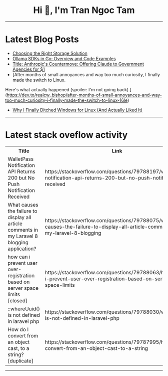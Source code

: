 <h1 align="center">Hi 👋, I'm Tran Ngoc Tam</h1>

---

# Latest Blog Posts 
<!-- BLOG-POST-LIST:START -->
- [Choosing the Right Storage Solution](https://dev.to/cathylai/choosing-the-right-storage-solution-3log)
- [Ollama SDKs in Go: Overview and Code Examples](https://dev.to/rosgluk/ollama-sdks-in-go-overview-and-code-examples-42n3)
- [Title: Anthropic&#39;s Countermove: Offering Claude to Government Agencies for $1](https://dev.to/yagyaraj_sharma_6cd410179/title-anthropics-countermove-offering-claude-to-government-agencies-for-1-26do)
- [After months of small annoyances and way too much curiosity, I finally made the switch to Linux.

Here&#39;s what actually happened &lpar;spoiler: I&#39;m not going back&rpar;.](https://dev.to/realcw_bishop/after-months-of-small-annoyances-and-way-too-much-curiosity-i-finally-made-the-switch-to-linux-16le)
- [Why I Finally Ditched Windows for Linux &lpar;And Actually Liked It&rpar;](https://dev.to/realcw_bishop/why-i-finally-ditched-windows-for-linux-and-actually-liked-it-i3f)
<!-- BLOG-POST-LIST:END -->

---

# Latest stack oveflow activity
<table>
  <tr><th>Title</th><th>Link</th></tr>
  <!-- STACKOVERFLOW:START --><tr><td>WalletPass Notification API Returns 200 but No Push Notification Received</td><td>https://stackoverflow.com/questions/79788197/walletpass-notification-api-returns-200-but-no-push-notification-received</td></tr><tr><td>What causes the failure to display all article comments in my Laravel 8 blogging application?</td><td>https://stackoverflow.com/questions/79788075/what-causes-the-failure-to-display-all-article-comments-in-my-laravel-8-blogging</td></tr><tr><td>how can i prevent user over-registration based on server space limits [closed]</td><td>https://stackoverflow.com/questions/79788063/how-can-i-prevent-user-over-registration-based-on-server-space-limits</td></tr><tr><td>::whereUuid&lpar;&rpar; is not defined in laravel php</td><td>https://stackoverflow.com/questions/79788030/whereuuid-is-not-defined-in-laravel-php</td></tr><tr><td>How do I convert from an object cast, to a string? [duplicate]</td><td>https://stackoverflow.com/questions/79787995/how-do-i-convert-from-an-object-cast-to-a-string</td></tr><!-- STACKOVERFLOW:END -->
</table>

---



